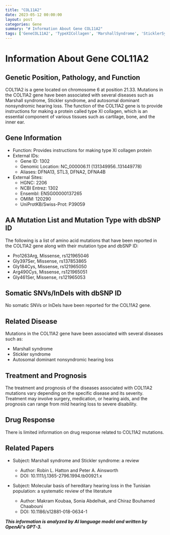 ```yaml
---
title: "COL11A2"
date: 2023-05-12 00:00:00
layout: post
categories: Gene
summary: "# Information About Gene COL11A2"
tags: ['GeneCOL11A2', 'TypeXICollagen', 'MarshallSyndrome', 'SticklerSyndrome', 'HearingLoss', 'Mutation', 'Treatment', 'Prognosis']
---
```


# Information About Gene COL11A2

## Genetic Position, Pathology, and Function
COL11A2 is a gene located on chromosome 6 at position 21.33. Mutations in the COL11A2 gene have been associated with several diseases such as Marshall syndrome, Stickler syndrome, and autosomal dominant nonsyndromic hearing loss. The function of the COL11A2 gene is to provide instructions for making a protein called type XI collagen, which is an essential component of various tissues such as cartilage, bone, and the inner ear.

## Gene Information
- Function: Provides instructions for making type XI collagen protein
- External IDs: 
  - Gene ID: 1302 
  - Genomic Location: NC_000006.11 (131349956..131449778)
  - Aliases: DFNA13, STL3, DFNA2, DFNA4B
- External Sites: 
  - HGNC: 2206
  - NCBI Entrez: 1302
  - Ensembl: ENSG00000137265
  - OMIM: 120290
  - UniProtKB/Swiss-Prot: P39059

## AA Mutation List and Mutation Type with dbSNP ID
The following is a list of amino acid mutations that have been reported in the COL11A2 gene along with their mutation type and dbSNP ID:
- Pro1263Arg, Missense, rs121965046
- Gly397Ser, Missense, rs137853865
- Gly184Cys, Missense, rs121965050
- Arg490Cys, Missense, rs121965051
- Gly461Ser, Missense, rs121965053

## Somatic SNVs/InDels with dbSNP ID
No somatic SNVs or InDels have been reported for the COL11A2 gene.

## Related Disease
Mutations in the COL11A2 gene have been associated with several diseases such as:
- Marshall syndrome
- Stickler syndrome
- Autosomal dominant nonsyndromic hearing loss

## Treatment and Prognosis
The treatment and prognosis of the diseases associated with COL11A2 mutations vary depending on the specific disease and its severity. Treatment may involve surgery, medication, or hearing aids, and the prognosis can range from mild hearing loss to severe disability.

## Drug Response
There is limited information on drug response related to COL11A2 mutations.

## Related Papers
- Subject: Marshall syndrome and Stickler syndrome: a review
  - Author: Robin L. Hatton and Peter A. Ainsworth
  - DOI: 10.1111/j.1365-2796.1994.tb00921.x
  
- Subject: Molecular basis of hereditary hearing loss in the Tunisian population: a systematic review of the literature
  - Author: Makram Koubaa, Sonia Abdelhak, and Chiraz Bouhamed Chaabouni
  - DOI: 10.1186/s12881-018-0634-1

**_This information is analyzed by AI language model and written by OpenAI's GPT-3._**